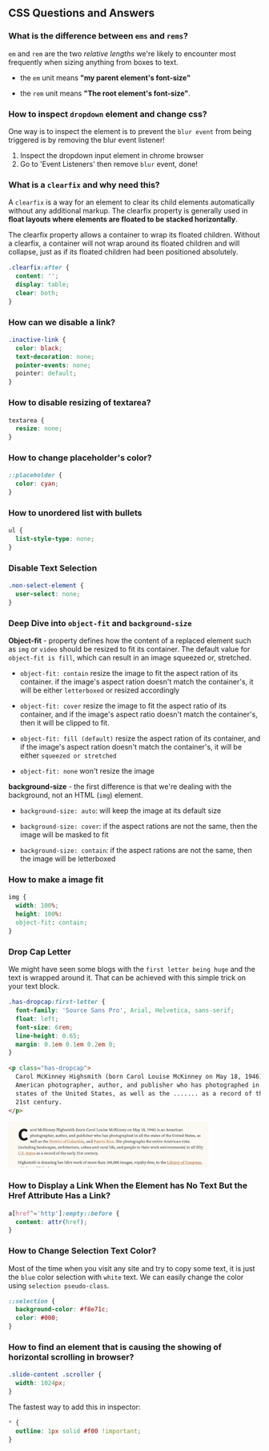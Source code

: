 ## CSS Questions and Answers

### What is the difference between `ems` and `rems`?

`em` and `rem` are the two _relative lengths_ we're likely to encounter most frequently when sizing anything from boxes to text.

- the `em` unit means **"my parent element's font-size"**

- the `rem` unit means **"The root element's font-size"**.

### How to inspect `dropdown` element and change css?

One way is to inspect the element is to prevent the `blur event` from being triggered is by removing the blur event listener!

1. Inspect the dropdown input element in chrome browser
2. Go to 'Event Listeners' then remove `blur` event, done!

### What is a `clearfix` and why need this?

A `clearfix` is a way for an element to clear its child elements automatically without any additional markup. The clearfix property is generally used in **float layouts where elements are floated to be stacked horizontally**.

The clearfix property allows a container to wrap its floated children. Without a clearfix, a container will not wrap around its floated children and will collapse, just as if its floated children had been positioned absolutely.

```css
.clearfix:after {
  content: '';
  display: table;
  clear: both;
}
```

### How can we disable a link?

```css
.inactive-link {
  color: black;
  text-decoration: none;
  pointer-events: none;
  pointer: default;
}
```

### How to disable resizing of textarea?

```css
textarea {
  resize: none;
}
```

### How to change placeholder's color?

```css
::placeholder {
  color: cyan;
}
```

### How to unordered list with bullets

```css
ul {
  list-style-type: none;
}
```

### Disable Text Selection

```css
.non-select-element {
  user-select: none;
}
```

### Deep Dive into `object-fit` and `background-size`

**Object-fit** - property defines how the content of a replaced element such as `img` or `video` should be resized to fit its container. The default value for `object-fit is fill`, which can result in an image squeezed or, stretched.

- `object-fit: contain` resize the image to fit the aspect ration of its container. if the image's aspect ration doesn't match the container's, it will be either `letterboxed` or resized accordingly

- `object-fit: cover` resize the image to fit the aspect ratio of its container, and if the image's aspect ratio doesn't match the container's, then it will be clipped to fit.

- `object-fit: fill (default)` resize the aspect ration of its container, and if the image's aspect ration doesn't match the container's, it will be either `squeezed or stretched`

- `object-fit: none` won't resize the image


**background-size** - the first difference is that we're dealing with the background, not an HTML (`img`) element.

- `background-size: auto`: will keep the image at its default size

- `background-size: cover`: if the aspect rations are not the same, then the image will be masked to fit

- `background-size: contain`: if the aspect rations are not the same, then the image will be letterboxed

### How to make a image fit

```css
img {
  width: 100%;
  height: 100%:
  object-fit: contain;
}
```

### Drop Cap Letter

We might have seen some blogs with the `first letter being huge` and the text is wrapped around it. That can be achieved with this simple trick on your text block.

```css
.has-dropcap:first-letter {
  font-family: 'Source Sans Pro', Arial, Helvetica, sans-serif;
  float: left;
  font-size: 6rem;
  line-height: 0.65;
  margin: 0.1em 0.1em 0.2em 0;
}
```

```html
<p class="has-dropcap">
  Carol McKinney Highsmith (born Carol Louise McKinney on May 18, 1946) is an
  American photographer, author, and publisher who has photographed in all the
  states of the United States, as well as the ....... as a record of the early
  21st century.
</p>
```

<img src="../images/css-drop-cap-letter.png" alt="drop-cap-letter" width="400px"/>

### How to Display a Link When the Element has No Text But the Href Attribute Has a Link?

```css
a[href^='http']:empty::before {
  content: attr(href);
}
```

### How to Change Selection Text Color?

Most of the time when you visit any site and try to copy some text, it is just the `blue` color selection with `white` text. We can easily change the color using `selection pseudo-class`.

```css
::selection {
  background-color: #f8e71c;
  color: #000;
}
```

### How to find an element that is causing the showing of horizontal scrolling in browser?

```css
.slide-content .scroller {
  width: 1024px;
}
```

The fastest way to add this in inspector:

```css
* {
  outline: 1px solid #f00 !important;
}
```
